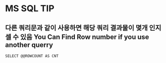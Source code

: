 
# MS SQL TIP

## 다른 쿼리문과 같이 사용하면 해당 쿼리 결과물이 몇개 인지 셀 수 있음 You Can Find Row number if you use another querry
```
SELECT @@ROWCOUNT AS CNT
```
